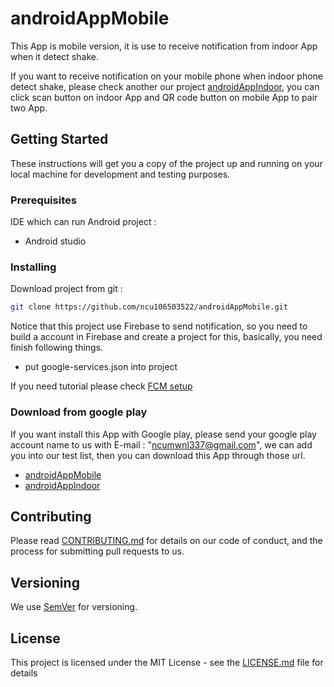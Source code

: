 # androidAppMobile

This App is mobile version, it is use to receive notification from indoor App when it detect shake.

If you want to receive notification on your mobile phone when indoor phone detect shake, please check  another our project [androidAppIndoor](https://github.com/ncu106503522/androidAppIndoor), you can click scan button on indoor App and QR code button on mobile App to pair two App.

## Getting Started

These instructions will get you a copy of the project up and running on your local machine for development and testing purposes.

### Prerequisites

IDE which can run Android project :

* Android studio


### Installing
Download project from git :
```sh
git clone https://github.com/ncu106503522/androidAppMobile.git
```
Notice that this project use Firebase to send notification, so you need to build a account in Firebase and create a project for this, basically, you need finish following things.
* put google-services.json into project

If you need tutorial please check  [FCM setup](https://firebase.google.com/docs/android/setup)

### Download from google play
If you want install this App with Google play, please send your google play account name to us with E-mail : "ncumwnl337@gmail.com", we can add you into our test list, then you can download this App through those url.
* [androidAppMobile](https://play.google.com/apps/internaltest/4701297342863693173)
* [androidAppIndoor](https://play.google.com/apps/internaltest/4700171472181250730)


## Contributing

Please read [CONTRIBUTING.md](CONTRIBUTING.md) for details on our code of conduct, and the process for submitting pull requests to us.

## Versioning

We use [SemVer](http://semver.org/) for versioning.


## License

This project is licensed under the MIT License - see the [LICENSE.md](LICENSE.md) file for details


